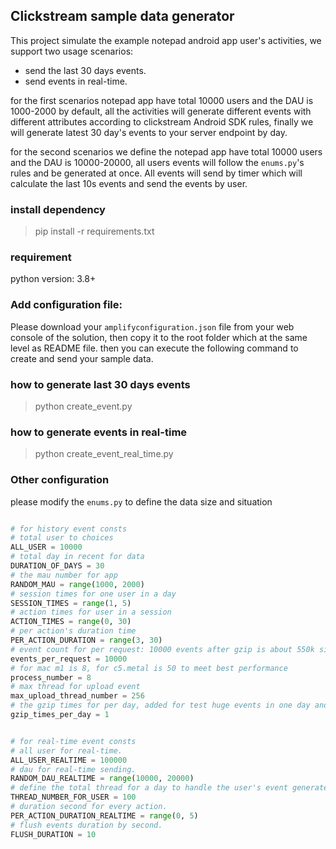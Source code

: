 ## Clickstream sample data generator

This project simulate the example notepad android app user's activities, we support two usage scenarios:
* send the last 30 days events.
* send events in real-time.

for the first scenarios notepad app have total 10000 users and the DAU is 1000-2000 by default, all the activities will generate different events with different attributes according to clickstream Android SDK rules, finally we will generate latest 30 day's events to your server endpoint by day.

for the second scenarios we define the notepad app have total 10000 users and the DAU is 10000-20000, all users events will follow the `enums.py`'s rules and be generated at once. All events will send by timer which will calculate the last 10s events and send the events by user.

### install dependency

> pip install -r requirements.txt

### requirement

python version: 3.8+

### Add configuration file:
Please download your `amplifyconfiguration.json` file from your web console of the solution, then copy it to the root folder which at the same level as README file. then you can execute the following command to create and send your sample data.

### how to generate last 30 days events

> python create_event.py


### how to generate events in real-time

> python create_event_real_time.py

### Other configuration

please modify the `enums.py` to define the data size and situation

```python

# for history event consts
# total user to choices
ALL_USER = 10000
# total day in recent for data
DURATION_OF_DAYS = 30
# the mau number for app
RANDOM_MAU = range(1000, 2000)
# session times for one user in a day
SESSION_TIMES = range(1, 5)
# action times for user in a session
ACTION_TIMES = range(0, 30)
# per action's duration time
PER_ACTION_DURATION = range(3, 30)
# event count for per request: 10000 events after gzip is about 550k size.
events_per_request = 10000
# for mac m1 is 8, for c5.metal is 50 to meet best performance
process_number = 8
# max thread for upload event
max_upload_thread_number = 256
# the gzip times for per day, added for test huge events in one day and reduce memory usage.
gzip_times_per_day = 1


# for real-time event consts
# all user for real-time.
ALL_USER_REALTIME = 100000
# dau for real-time sending.
RANDOM_DAU_REALTIME = range(10000, 20000)
# define the total thread for a day to handle the user's event generate and sending.
THREAD_NUMBER_FOR_USER = 100
# duration second for every action.
PER_ACTION_DURATION_REALTIME = range(0, 5)
# flush events duration by second.
FLUSH_DURATION = 10
```